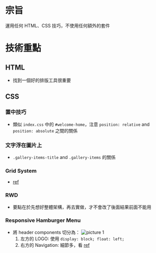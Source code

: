# 宗旨

運用任何 HTML、CSS 技巧，不使用任何額外的套件

# 技術重點

## HTML

-   找到一個好的排版工具很重要

## CSS

### 置中技巧

-   類似 `index.css` 中的 `#welcome-home`，注意 `position: relative` and  `position: absolute` 之間的關係

### 文字浮在圖片上

-   `.gallery-items-title` and `.gallery-items` 的關係

### Grid System

-   [ref](https://www.w3schools.com/cssref/pr_grid.asp)

### RWD

-   要點在於先想好整體架構，再去實做，才不會改了後面結果前面不能用

### Responsive Hamburger Menu

-   將 header components 切分為：
![picture 1](./images/22b366ddd05a296e16bf6304bce1abc1f72d773bd7ea8488a20eb02e74c6f19d.png)
    1.  左方的 LOGO: 使用 `display: block; float: left;`
    2.  右方的 Navigation: 細節多，看 [ref](https://codepen.io/mutedblues/pen/MmPNPG)
